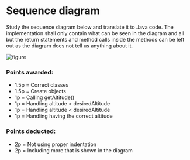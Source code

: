 
Sequence diagram
================

Study the sequence diagram below and translate it to Java code. The implementation shall
only contain what can be seen in the diagram and all but the return statements and method
calls inside the methods can be left out as the diagram does not tell us anything about it.

![figure](http://image1.png)


### Points awarded:

* 1.5p = Correct classes
* 1.5p = Create objects
* 1p = Calling getAltitude()
* 1p = Handling altitude > desiredAltitude
* 1p = Handling altitude < desiredAltitude
* 1p = Handling having the correct altitude


### Points deducted:
* 2p = Not using proper indentation
* 2p = Including more that is shown in the diagram